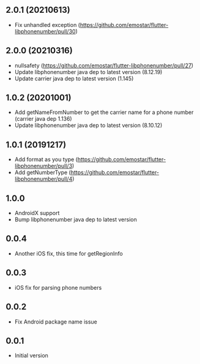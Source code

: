 ## 2.0.1 (20210613)

* Fix unhandled exception (https://github.com/emostar/flutter-libphonenumber/pull/30)

## 2.0.0 (20210316)

* nullsafety (https://github.com/emostar/flutter-libphonenumber/pull/27)
* Update libphonenumber java dep to latest version (8.12.19)
* Update carrier java dep to latest version (1.145)

## 1.0.2 (20201001)

* Add getNameFromNumber to get the carrier name for a phone number (carrier java dep 1.136)
* Update libphonenumber java dep to latest version (8.10.12)

## 1.0.1 (20191217)

* Add format as you type (https://github.com/emostar/flutter-libphonenumber/pull/3)
* Add getNumberType (https://github.com/emostar/flutter-libphonenumber/pull/4)

## 1.0.0

* AndroidX support
* Bump libphonenumber java dep to latest version

## 0.0.4

* Another iOS fix, this time for getRegionInfo

## 0.0.3

* iOS fix for parsing phone numbers

## 0.0.2

* Fix Android package name issue

## 0.0.1

* Initial version
